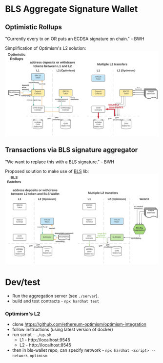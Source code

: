 # BLS Aggregate Signature Wallet

## Optimistic Rollups
"Currently every tx on OR puts an ECDSA signature on chain." - BWH

Simplification of Optimism's L2 solution:
![Optimistic Rollups](images/optimisticRollups.svg)

## Transactions via BLS signature aggregator
"We want to replace this with a BLS signature." - BWH

Proposed solution to make use of [BLS](https://github.com/thehubbleproject/hubble-contracts/blob/master/contracts/libs/BLS.sol) lib:
![BLS Batches](images/blsSigAggregation.svg)

# Dev/test

- Run the aggregation server (see `./server`).
- build and test contracts - `npx hardhat test`

### Optimism's L2
- clone https://github.com/ethereum-optimism/optimism-integration
- follow instructions (using latest version of docker)
- run script - `./up.sh`
    - L1 - http://localhost:9545
    - L2 - http://localhost:8545
- then in bls-wallet repo, can specify network - `npx hardhat <script> --network optimism`
